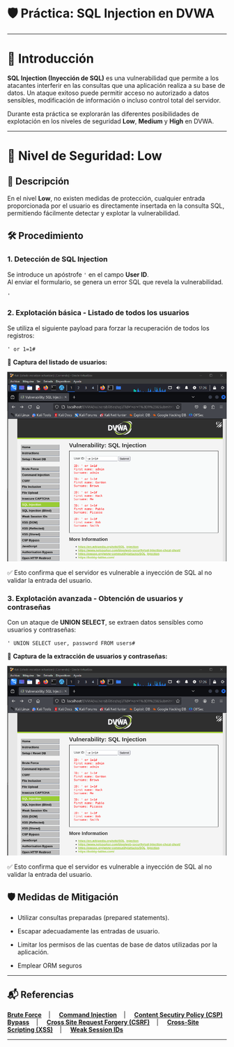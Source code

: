 # 🛡️ Práctica: SQL Injection en DVWA

---

# 📖 Introducción

**SQL Injection (Inyección de SQL)** es una vulnerabilidad que permite a los atacantes interferir en las consultas que una aplicación realiza a su base de datos. Un ataque exitoso puede permitir acceso no autorizado a datos sensibles, modificación de información o incluso control total del servidor.

Durante esta práctica se explorarán las diferentes posibilidades de explotación en los niveles de seguridad **Low**, **Medium** y **High** en DVWA.

---

# 🔹 Nivel de Seguridad: Low

## 📌 Descripción

En el nivel **Low**, no existen medidas de protección, cualquier entrada proporcionada por el usuario es directamente insertada en la consulta SQL, permitiendo fácilmente detectar y explotar la vulnerabilidad.



## 🛠️ Procedimiento

### 1. Detección de SQL Injection

Se introduce un apóstrofe `'` en el campo **User ID**.  
Al enviar el formulario, se genera un error SQL que revela la vulnerabilidad.

```text
'
```

### 2. Explotación básica - Listado de todos los usuarios

Se utiliza el siguiente payload para forzar la recuperación de todos los registros:

```text
' or 1=1#
```

📸 **Captura del listado de usuarios:**


![listado_usuarios](https://github.com/XaviGimReu/PPS-10836126/blob/main/template-main/RA3/RA3_2/assets/SQL_Injection%20-%20low_1.png)

✅ Esto confirma que el servidor es vulnerable a inyección de SQL al no validar la entrada del usuario.


### 3. Explotación avanzada - Obtención de usuarios y contraseñas

Con un ataque de **UNION SELECT**, se extraen datos sensibles como usuarios y contraseñas:

```text
' UNION SELECT user, password FROM users#
```

📸 **Captura de la extracción de usuarios y contraseñas:**


![extración_usuarios&contraseñas](https://github.com/XaviGimReu/PPS-10836126/blob/main/template-main/RA3/RA3_2/assets/SQL_Injection%20-%20low_1.png)

✅ Esto confirma que el servidor es vulnerable a inyección de SQL al no validar la entrada del usuario.


## 🛡️ Medidas de Mitigación

- Utilizar consultas preparadas (prepared statements).
  
- Escapar adecuadamente las entradas de usuario.
  
- Limitar los permisos de las cuentas de base de datos utilizadas por la aplicación.
  
- Emplear ORM seguros



---

## 📬 Referencias
**[Brute Force](https://github.com/XaviGimReu/PPS-10836126/tree/main/template-main/RA3/RA3_2/Brute%20Force)**&nbsp;&nbsp;&nbsp; | &nbsp;&nbsp;&nbsp;
**[Command Injection](https://github.com/XaviGimReu/PPS-10836126/tree/main/template-main/RA3/RA3_2/Command%20Injection)**&nbsp;&nbsp;&nbsp; | &nbsp;&nbsp;&nbsp;
**[Content Secutiry Policy (CSP) Bypass](https://github.com/XaviGimReu/PPS-10836126/tree/main/template-main/RA3/RA3_2/Content%20Security%20Policy%20(CSP)%20Bypass)**&nbsp;&nbsp;&nbsp; | &nbsp;&nbsp;&nbsp;
**[Cross Site Request Forgery (CSRF)](https://github.com/XaviGimReu/PPS-10836126/tree/main/template-main/RA3/RA3_2/Cross%20Site%20Request%20Forgery%20(CSRF))**&nbsp;&nbsp;&nbsp; | &nbsp;&nbsp;&nbsp;
**[Cross-Site Scripting (XSS)](https://github.com/XaviGimReu/PPS-10836126/tree/main/template-main/RA3/RA3_2/Cross-Site%20Scripting%20(XSS))**&nbsp;&nbsp;&nbsp; | &nbsp;&nbsp;&nbsp;
**[Weak Session IDs](https://github.com/XaviGimReu/PPS-10836126/tree/main/template-main/RA3/RA3_2/Weak%20Session%20IDs)**

---

